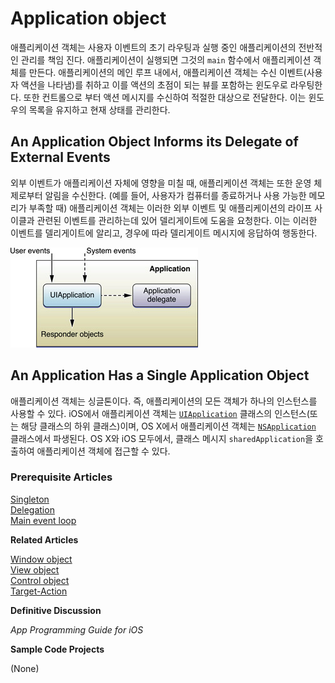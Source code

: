 # Application object

애플리케이션 객체는 사용자 이벤트의 초기 라우팅과 실행 중인 애플리케이션의 전반적인 관리를 책임 진다. 애플리케이션이 실행되면 그것의 `main` 함수에서 애플리케이션 객체를 만든다. 애플리케이션의 메인 루프 내에서, 애플리케이션 객체는 수신 이벤트\(사용자 액션을 나타냄\)를 취하고 이를 액션의 초점이 되는 뷰를 포함하는 윈도우로 라우팅한다. 또한 컨트롤으로 부터 액션 메시지를 수신하여 적절한 대상으로 전달한다. 이는 윈도우의 목록을 유지하고 현재 상태를 관리한다.

## An Application Object Informs its Delegate of External Events

외부 이벤트가 애플리케이션 자체에 영향을 미칠 때, 애플리케이션 객체는 또한 운영 체제로부터 알림을 수신한다. \(예를 들어, 사용자가 컴퓨터를 종료하거나 사용 가능한 메모리가 부족할 때\) 애플리케이션 객체는 이러한 외부 이벤트 및 애플리케이션의 라이프 사이클과 관련된 이벤트를 관리하는데 있어 델리게이트에 도움을 요청한다. 이는 이러한 이벤트를 델리게이트에 알리고, 경우에 따라 델리게이트 메시지에 응답하여 행동한다.

![](../../.gitbook/assets/application_object.jpg)

## An Application Has a Single Application Object

애플리케이션 객체는 싱글톤이다. 즉, 애플리케이션의 모든 객체가 하나의 인스턴스를 사용할 수 있다. iOS에서 애플리케이션 객체는 [`UIApplication`](https://developer.apple.com/documentation/uikit/uiapplication) 클래스의 인스턴스\(또는 해당 클래스의 하위 클래스\)이며, OS X에서 애플리케이션 객체는 [`NSApplication`](https://developer.apple.com/documentation/appkit/nsapplication) 클래스에서 파생된다. OS X와 iOS 모두에서, 클래스 메시지 `sharedApplication`을 호출하여 애플리케이션 객체에 접근할 수 있다.

### Prerequisite Articles

[Singleton](https://developer.apple.com/library/archive/documentation/General/Conceptual/DevPedia-CocoaCore/Singleton.html#//apple_ref/doc/uid/TP40008195-CH49)  
[Delegation](https://developer.apple.com/library/archive/documentation/General/Conceptual/DevPedia-CocoaCore/Delegation.html#//apple_ref/doc/uid/TP40008195-CH14)  
[Main event loop](https://developer.apple.com/library/archive/documentation/General/Conceptual/Devpedia-CocoaApp/MainEventLoop.html#//apple_ref/doc/uid/TP40009071-CH18-SW1)

**Related Articles**

[Window object](https://developer.apple.com/library/archive/documentation/General/Conceptual/Devpedia-CocoaApp/Window.html#//apple_ref/doc/uid/TP40009071-CH6-SW1)  
[View object](https://developer.apple.com/library/archive/documentation/General/Conceptual/Devpedia-CocoaApp/ViewObject.html#//apple_ref/doc/uid/TP40009071-CH5-SW1)  
[Control object](https://developer.apple.com/library/archive/documentation/General/Conceptual/Devpedia-CocoaApp/Control.html#//apple_ref/doc/uid/TP40009071-CH7-SW1)  
[Target-Action](https://developer.apple.com/library/archive/documentation/General/Conceptual/Devpedia-CocoaApp/TargetAction.html#//apple_ref/doc/uid/TP40009071-CH3-SW1)

**Definitive Discussion**

_App Programming Guide for iOS_

**Sample Code Projects**

\(None\)

